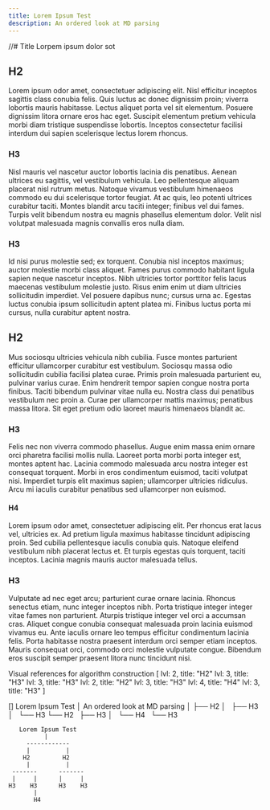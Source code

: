 ```yaml
---
title: Lorem Ipsum Test
description: An ordered look at MD parsing
---
```


//# Title
Lorpem ipsum dolor sot

## H2
Lorem ipsum odor amet, consectetuer adipiscing elit. Nisl efficitur inceptos sagittis class conubia felis. Quis luctus ac donec dignissim proin; viverra lobortis mauris habitasse. Lectus aliquet porta vel sit elementum. Posuere dignissim litora ornare eros hac eget. Suscipit elementum pretium vehicula morbi diam tristique suspendisse lobortis. Inceptos consectetur facilisi interdum dui sapien scelerisque lectus lorem rhoncus.

### H3
Nisl mauris vel nascetur auctor lobortis lacinia dis penatibus. Aenean ultrices eu sagittis, vel vestibulum vehicula. Leo pellentesque aliquam placerat nisl rutrum metus. Natoque vivamus vestibulum himenaeos commodo eu dui scelerisque tortor feugiat. At ac quis, leo potenti ultrices curabitur taciti. Montes blandit arcu taciti integer; finibus vel dui fames. Turpis velit bibendum nostra eu magnis phasellus elementum dolor. Velit nisl volutpat malesuada magnis convallis eros nulla diam.

### H3
Id nisi purus molestie sed; ex torquent. Conubia nisl inceptos maximus; auctor molestie morbi class aliquet. Fames purus commodo habitant ligula sapien neque nascetur inceptos. Nibh ultricies tortor porttitor felis lacus maecenas vestibulum molestie justo. Risus enim enim ut diam ultricies sollicitudin imperdiet. Vel posuere dapibus nunc; cursus urna ac. Egestas luctus conubia ipsum sollicitudin aptent platea mi. Finibus luctus porta mi cursus, nulla curabitur aptent nostra.

## H2
Mus sociosqu ultricies vehicula nibh cubilia. Fusce montes parturient efficitur ullamcorper curabitur est vestibulum. Sociosqu massa odio sollicitudin cubilia facilisi platea curae. Primis proin malesuada parturient eu, pulvinar varius curae. Enim hendrerit tempor sapien congue nostra porta finibus. Taciti bibendum pulvinar vitae nulla eu. Nostra class dui penatibus vestibulum nec proin a. Curae per ullamcorper mattis maximus; penatibus massa litora. Sit eget pretium odio laoreet mauris himenaeos blandit ac.

### H3
Felis nec non viverra commodo phasellus. Augue enim massa enim ornare orci pharetra facilisi mollis nulla. Laoreet porta morbi porta integer est, montes aptent hac. Lacinia commodo malesuada arcu nostra integer est consequat torquent. Morbi in eros condimentum euismod, taciti volutpat nisi. Imperdiet turpis elit maximus sapien; ullamcorper ultricies ridiculus. Arcu mi iaculis curabitur penatibus sed ullamcorper non euismod.

#### H4
Lorem ipsum odor amet, consectetuer adipiscing elit. Per rhoncus erat lacus vel, ultricies ex. Ad pretium ligula maximus habitasse tincidunt adipiscing proin. Sed cubilia pellentesque iaculis conubia quis. Natoque eleifend vestibulum nibh placerat lectus et. Et turpis egestas quis torquent, taciti inceptos. Lacinia magnis mauris auctor malesuada tellus.

### H3
Vulputate ad nec eget arcu; parturient curae ornare lacinia. Rhoncus senectus etiam, nunc integer inceptos nibh. Porta tristique integer integer vitae fames non parturient. Aturpis tristique integer vel orci a accumsan cras. Aliquet congue conubia consequat malesuada proin lacinia euismod vivamus eu. Ante iaculis ornare leo tempus efficitur condimentum lacinia felis. Porta habitasse nostra praesent interdum orci semper etiam inceptos. Mauris consequat orci, commodo orci molestie vulputate congue. Bibendum eros suscipit semper praesent litora nunc tincidunt nisi.

  Visual references for algorithm construction
  [
    lvl: 2, title: "H2"
    lvl: 3, title: "H3"
    lvl: 3, title: "H3"
    lvl: 2, title: "H2"
    lvl: 3, title: "H3"
    lvl: 4, title: "H4"
    lvl: 3, title: "H3"
  ]


  [] Lorem Ipsum Test 
  │    An ordered look at MD parsing
  │
  ├── H2
  │   ├── H3
  │   └── H3
  └── H2
      ├── H3
      │   └── H4
      └── H3


       Lorem Ipsum Test
              |
         ------------
         |          |
        H2         H2
         |          |
     -------      -------
     |     |      |     |
    H3    H3      H3    H3
           |
           H4
    
